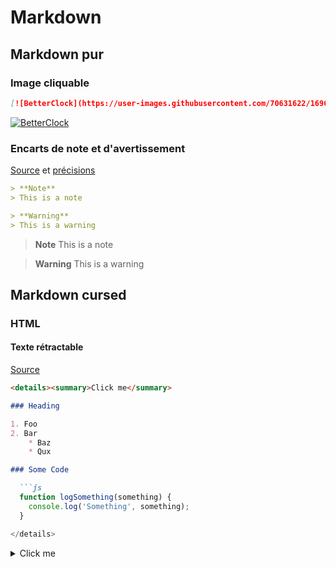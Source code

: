 # Markdown

## Markdown pur

### Image cliquable

```md
[![BetterClock](https://user-images.githubusercontent.com/70631622/169669787-4f5f1fe4-e05e-4a92-9165-aa7932a0962c.png)](https://github.com/FlorianLatapie/BetterClock)
```

[![BetterClock](https://user-images.githubusercontent.com/70631622/169669787-4f5f1fe4-e05e-4a92-9165-aa7932a0962c.png)](https://github.com/FlorianLatapie/BetterClock)

### Encarts de note et d'avertissement

[Source](https://github.com/orgs/community/discussions/16925) et [précisions](https://github.com/orgs/community/discussions/16925#discussioncomment-2827410)

```md
> **Note**
> This is a note

> **Warning**
> This is a warning
```

> **Note**
> This is a note

> **Warning**
> This is a warning

## Markdown cursed

### HTML

#### Texte rétractable

[Source](https://gist.github.com/pierrejoubert73/902cc94d79424356a8d20be2b382e1ab)

```md
<details><summary>Click me</summary>

### Heading

1. Foo
2. Bar
    * Baz
    * Qux

### Some Code

  ```js
  function logSomething(something) {
    console.log('Something', something);
  }

</details>
```

<details><summary>Click me</summary>

### Heading

1. Foo
2. Bar
    * Baz
    * Qux

### Some Code

  ```js
  function logSomething(something) {
    console.log('Something', something);
}
  ```

</details>


